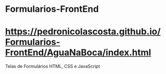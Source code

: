 # Formularios-FrontEnd
# https://pedronicolascosta.github.io/Formularios-FrontEnd/AguaNaBoca/index.html
Telas de Formulários HTML, CSS e JavaScript
